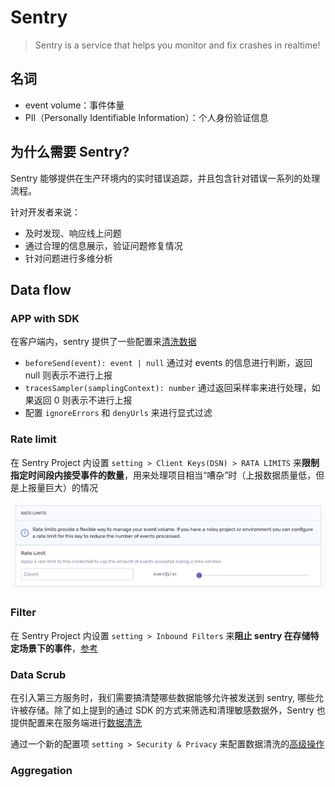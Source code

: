 # Sentry

> Sentry is a service that helps you monitor and fix crashes in realtime!



## 名词

- event volume：事件体量
- PII（Personally Identifiable Information）：个人身份验证信息

## 为什么需要 Sentry?

Sentry 能够提供在生产环境内的实时错误追踪，并且包含针对错误一系列的处理流程。

针对开发者来说：

- 及时发现、响应线上问题
- 通过合理的信息展示，验证问题修复情况
- 针对问题进行多维分析



## Data flow

### APP with SDK

在客户端内，sentry 提供了一些配置来[清洗数据](https://docs.sentry.io/platforms/javascript/configuration/filtering/#using-beforesend)

- `beforeSend(event): event | null` 通过对 events 的信息进行判断，返回 null 则表示不进行上报
- `tracesSampler(samplingContext): number`  通过返回采样率来进行处理，如果返回 0 则表示不进行上报
- 配置 `ignoreErrors` 和 `denyUrls` 来进行显式过滤

### Rate limit

在 Sentry Project 内设置  `setting > Client Keys(DSN) > RATA LIMITS` 来<b>限制指定时间段内接受事件的数量</b>，用来处理项目相当“嘈杂”时（上报数据质量低，但是上报量巨大）的情况

<img src="../assets/sentry/rate-limits.png" alt="rate-limits" />

### Filter

在 Sentry Project 内设置 `setting > Inbound Filters` 来<b>阻止 sentry 在存储特定场景下的事件</b>，[参考](https://docs.sentry.io/product/data-management-settings/filtering/)

### Data Scrub

在引入第三方服务时，我们需要搞清楚哪些数据能够允许被发送到 sentry, 哪些允许被存储。除了如上提到的通过 SDK 的方式来筛选和清理敏感数据外，Sentry 也提供配置来在服务端进行[数据清洗](https://docs.sentry.io/product/data-management-settings/server-side-scrubbing/)

通过一个新的配置项 `setting > Security & Privacy` 来配置数据清洗的[高级操作](https://docs.sentry.io/product/data-management-settings/advanced-datascrubbing/)



### Aggregation

